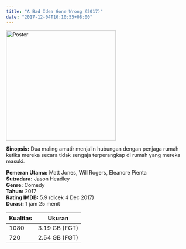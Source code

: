 ```yaml
---
title: "A Bad Idea Gone Wrong (2017)"
date: "2017-12-04T10:10:55+08:00"
---
```


<img src="/img/poster/film-a-bad-idea-gone-wrong-2017.jpg" alt="Poster" style="width: 300px;"/>

**Sinopsis:** Dua maling amatir menjalin hubungan dengan penjaga rumah ketika mereka secara tidak sengaja terperangkap di rumah yang mereka masuki.

**Pemeran Utama:** Matt Jones, Will Rogers, Eleanore Pienta  
**Sutradara:** Jason Headley  
**Genre:** Comedy  
**Tahun:** 2017  
**Rating IMDB:** 5.9 (dicek 4 Dec 2017)  
**Durasi:** 1 jam 25 menit

Kualitas | Ukuran
-------- | ------
1080     | 3.19 GB (FGT)
720      | 2.54 GB (FGT)
